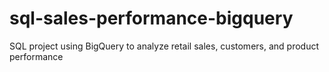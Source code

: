 # sql-sales-performance-bigquery
SQL project using BigQuery to analyze retail sales, customers, and product performance
